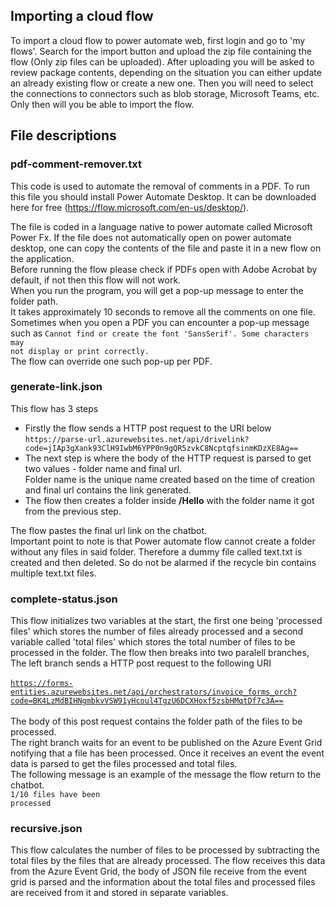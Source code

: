 ## Importing a cloud flow
To import a cloud flow to power automate web, first login and go to 'my flows'. Search for the import button and upload the zip file containing the flow (Only zip files can be uploaded). After uploading you will be asked to review package contents, depending on the situation you can either update an already existing flow or create a new one. Then you will need to select the connections to connectors such as blob storage, Microsoft Teams, etc. Only then will you be able to import the flow.

## File descriptions
### pdf-comment-remover.txt
This code is used to automate the removal of comments in a PDF.
To run this file you should install Power Automate Desktop. It can be downloaded here for free (<https://flow.microsoft.com/en-us/desktop/>). 

The file is coded in a language native to power automate called Microsoft Power Fx. 
If the file does not automatically open on power automate desktop, one can copy the contents of the file and paste it in a new flow on the application.  
Before running the flow please check if PDFs open with Adobe Acrobat by default, if not then this flow will not work. <br>
When you run the program, you will get a pop-up message to enter the folder path.<br>It takes approximately 10 seconds to remove all the comments on one file.
Sometimes when you open a PDF you can encounter a pop-up message such as
    <code>Cannot find or create the font 'SansSerif'. Some characters may not display or print correctly.</code><br>
The flow can override one such pop-up per PDF.    

### generate-link.json
This flow has 3 steps
<ul>
  <li>Firstly the flow sends a HTTP post request to the URI below
    <br><code>https://parse-url.azurewebsites.net/api/drivelink?code=jIAp3gXank93ClH9IwbM6YPP0n9gQR5zvkC8NcptqfsinmKDzXE8Ag==</code><br>     
    </li>
  <li>The next step is where the body of the HTTP request is parsed to get two values - folder name and final url.
     <br>Folder name is the unique name created based on the time of creation and final url contains the link generated.</li>
  <li>The flow then creates a folder inside <b>/Hello</b> with the folder name it got from the previous step. </li>
</ul>
The flow pastes the final url link on the chatbot.<br>
Important point to note is that Power automate flow cannot create a folder without any files in said folder. Therefore a dummy file called text.txt is created and then deleted.
So do not be alarmed if the recycle bin contains multiple text.txt files.

### complete-status.json
This flow initializes two variables at the start, the first one being 'processed files' which stores the number of files already processed and a second variable called 'total files' which stores the total number of files to be processed in the folder.
The flow then breaks into two paralell branches,
<br>The left branch sends a HTTP post request to the following URI <br><br><code>https://forms-entities.azurewebsites.net/api/orchestrators/invoice_forms_orch?code=BK4LzMdBIHNgmbkvVSW91yHcoul4TgzU6DCXHoxf5zsbHMqtDf7c3A==</code><br><br>
The body of this post request contains the folder path of the files to be processed.
<br>The right branch waits for an event to be published on the Azure Event Grid notifying that a file has been processed. Once it receives an event the event data is parsed to get the files processed and total files. <br>The following message is an example of the message the flow return to the chatbot. 
<br><code>1/10 files have been processed</code>  

### recursive.json
This flow calculates the number of files to be processed by subtracting the total files by the files that are already processed. The flow receives this data from the Azure Event Grid, the body of JSON file receive from the event grid is parsed and the information about the total files and processed files are received from it and stored in separate variables.


